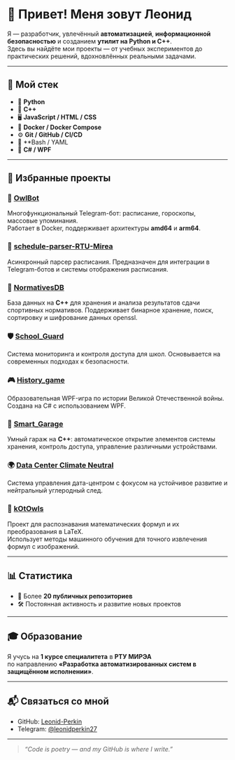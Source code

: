 # 👋 Привет! Меня зовут Леонид

Я — разработчик, увлечённый **автоматизацией**, **информационной безопасностью** и созданием **утилит на Python и C++**.  
Здесь вы найдёте мои проекты — от учебных экспериментов до практических решений, вдохновлённых реальными задачами.

---
## 🔧 Мой стек

- 🐍 **Python**
- 🧱 **C++**
- 🖥️ **JavaScript / HTML / CSS** 
- 🐳 **Docker / Docker Compose** 
- ⚙️ **Git / GitHub / CI/CD** 
- 🐧 **Bash / YAML
- 🧩 **C# / WPF**

---
## 🚀 Избранные проекты

### 🤖 [OwlBot](https://github.com/Leonid-Perkin/OwlBot)  
Многофункциональный Telegram-бот: расписание, гороскопы, массовые упоминания.  
Работает в Docker, поддерживает архитектуры **amd64** и **arm64**.
### 📅 [schedule-parser-RTU-Mirea](https://github.com/Leonid-Perkin/schedule-parser-RTU-Mirea)  
Асинхронный парсер расписания. Предназначен для интеграции в Telegram-ботов и системы отображения расписания.
### 💪 [NormativesDB](https://github.com/Leonid-Perkin/NormativesDB)  
База данных на **C++** для хранения и анализа результатов сдачи спортивных нормативов. Поддерживает бинарное хранение, поиск, сортировку и шифрование данных openssl.
### 🛡️ [School_Guard](https://github.com/Leonid-Perkin/School_Guard)  
Система мониторинга и контроля доступа для школ. Основывается на современных подходах к безопасности.
### 🎮 [History_game](https://github.com/Leonid-Perkin/History_game)  
Образовательная WPF-игра по истории Великой Отечественной войны.  
Создана на C# с использованием WPF.
### 🚗 [Smart_Garage](https://github.com/Leonid-Perkin/Smart_Garage)  
Умный гараж на **C++**: автоматическое открытие элементов системы хранения, контроль доступа, управление различными устройствами.
### 🌍 [Data Center Climate Neutral](https://github.com/Leonid-Perkin/Data_center_management_system_with_a_neutral_climate_footprint)  
Система управления дата-центром с фокусом на устойчивое развитие и нейтральный углеродный след.
### 📐 [kOtOwls](https://github.com/Leonid-Perkin/kOtOwls)  
Проект для распознавания математических формул и их преобразования в LaTeX.  
Использует методы машинного обучения для точного извлечения формул с изображений.  

---
## 📊 Статистика

- 🔭 Более **20 публичных репозиториев**
- 🛠️ Постоянная активность и развитие новых проектов

---
## 🎓 Образование

Я учусь на **1 курсе специалитета** в **РТУ МИРЭА**  
по направлению **«Разработка автоматизированных систем в защищённом исполнении»**.

---
## 📬 Связаться со мной

- GitHub: [Leonid-Perkin](https://github.com/Leonid-Perkin)  
- Telegram: [@leonidperkin27](https://t.me/leonidperkin27)
---

> _“Code is poetry — and my GitHub is where I write.”_
